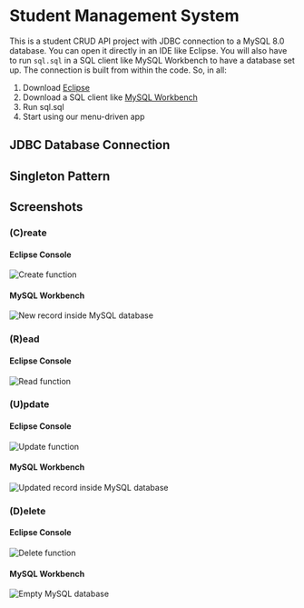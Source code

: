 # Student Management System
This is a student CRUD API project with JDBC connection to a MySQL 8.0 database. You can open it directly in an IDE like Eclipse. You will also have to run `sql.sql` in a SQL client like MySQL Workbench to have a database set up. The connection is built from within the code. So, in all:
1) Download [Eclipse](https://www.eclipse.org/downloads/)
2) Download a SQL client like [MySQL Workbench](https://dev.mysql.com/downloads/workbench/)
3) Run sql.sql
4) Start using our menu-driven app


## JDBC Database Connection


## Singleton Pattern


## Screenshots

### (C)reate

#### Eclipse Console
![Create function](https://i.ibb.co/thHQK8B/Add.png "Create function")

#### MySQL Workbench
![New record inside MySQL database](https://i.ibb.co/L1jm3Gg/database.png "New record inside MySQL database")

### (R)ead

#### Eclipse Console
![Read function](https://i.ibb.co/7VW6Zmj/Display.png "Read function")


### (U)pdate

#### Eclipse Console
![Update function](https://i.ibb.co/PrT6xzK/Update.png "Update function")

#### MySQL Workbench
![Updated record inside MySQL database](https://i.ibb.co/gmhBBC8/database-updated.png "Updated record inside MySQL database")


### (D)elete

#### Eclipse Console
![Delete function](https://i.ibb.co/CJVqmq1/Delete.png "Delete function")

#### MySQL Workbench
![Empty MySQL database](https://i.ibb.co/gVscCTc/database-entrydeleted.png "Empty MySQL database")


